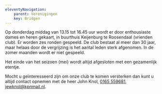 ```yaml
---
eleventyNavigation:
    parent: Verenigingen
    key: Bridgen
---
```


Op donderdag middag van 13.15 tot 16.45 uur wordt er door enthousiaste dames en heren gekaart, in buurthuis Keijenburg te Roosendaal (vrienden club). Er worden zes ronden gespeeld.
De club bestaat al meer dan 30 jaar, maar helaas door de vergrijzing is het aantal leden sterk afgenomen. In de zomer maanden wordt er niet gespeeld.

Het einde van het seizoen (mei) wordt altijd afgesloten met een gezamenlijk etentje.

Mocht u geïnteresseerd zijn om onze club te komen versterken dan kunt u altijd contact opnemen met de heer John Knol, [0165 559681](tel:0165559681), [jewknol@kpnmail.nl](mailto:jewknol@kpnmail.nl).